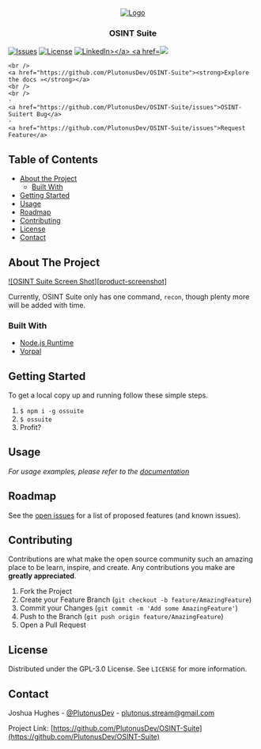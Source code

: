 <!-- PROJECT LOGO -->
<br />
<p align="center">
  <a href="https://github.com/PlutonusDev/OSINT-Suite">
    <img src="images/osintsuite.png" alt="Logo">
  </a>
  <h3 align="center">OSINT Suite</h3>

  <p>
	<a href="https://github.com/PlutonusDev/OSINT-Suite/issues"><img src="https://img.shields.io/github/issues/PlutonusDev/OSINT-Suite.svg?style=flat-square" alt="Issues"></a>
	<a href="https://github.com/PlutonusDev/OSINT-Suite/blob/master/LICENSE.md"><img src="https://img.shields.io/github/license/PlutonusDev/OSINT-Suite.svg?style=flat-square" alt="License"></a>
	<a href="https://linkedin.com/in/PlutonusDev"><img src="https://img.shields.io/badge/-LinkedIn-black.svg?style=flat-square&logo=linkedin&colorB=555" alt="LinkedIn></a>
	<a href="ttps://github.com/PlutonusDev/OSINT-Suite/network/members"><img src="https://img.shields.io/github/forks/PlutonusDev/OSINT-Suite.svg?style=flat-square"></a>
  </p>
  
  <p align="center">
    
    <br />
    <a href="https://github.com/PlutonusDev/OSINT-Suite"><strong>Explore the docs »</strong></a>
    <br />
    <br />
    ·
    <a href="https://github.com/PlutonusDev/OSINT-Suite/issues">OSINT-Suitert Bug</a>
    ·
    <a href="https://github.com/PlutonusDev/OSINT-Suite/issues">Request Feature</a>
  </p>
</p>



<!-- TABLE OF CONTENTS -->
## Table of Contents

* [About the Project](#about-the-project)
  * [Built With](#built-with)
* [Getting Started](#getting-started)
* [Usage](#usage)
* [Roadmap](#roadmap)
* [Contributing](#contributing)
* [License](#license)
* [Contact](#contact)



<!-- ABOUT THE PROJECT -->
## About The Project

[![OSINT Suite Screen Shot][product-screenshot]](images/demo.png)

Currently, OSINT Suite only has one command, `recon`, though plenty more will be added with time.

### Built With

* [Node.js Runtime](https://github.com/nodejs/node)
* [Vorpal](https://github.com/dthree/vorpal)


<!-- GETTING STARTED -->
## Getting Started

To get a local copy up and running follow these simple steps.

1. `$ npm i -g ossuite`
2. `$ ossuite`
3. Profit?



<!-- USAGE EXAMPLES -->
## Usage

_For usage examples, please refer to the [documentation](https://github.com/PlutonusDev/OSINT-Suite/wiki)_



<!-- ROADMAP -->
## Roadmap

See the [open issues](https://github.com/PlutonusDev/OSINT-Suite/issues) for a list of proposed features (and known issues).



<!-- CONTRIBUTING -->
## Contributing

Contributions are what make the open source community such an amazing place to be learn, inspire, and create. Any contributions you make are **greatly appreciated**.

1. Fork the Project
2. Create your Feature Branch (`git checkout -b feature/AmazingFeature`)
3. Commit your Changes (`git commit -m 'Add some AmazingFeature'`)
4. Push to the Branch (`git push origin feature/AmazingFeature`)
5. Open a Pull Request



<!-- LICENSE -->
## License

Distributed under the GPL-3.0 License. See `LICENSE` for more information.



<!-- CONTACT -->
## Contact

Joshua Hughes - [@PlutonusDev](https://twitter.com/PlutonusDev) - plutonus.stream@gmail.com

Project Link: [https://github.com/PlutonusDev/OSINT-Suite](https://github.com/PlutonusDev/OSINT-Suite)